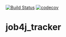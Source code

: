 [![Build Status](https://travis-ci.org/alexey-belov1/job4j_tracker.svg?branch=master)](https://travis-ci.org/alexey-belov1/job4j_tracker)
[![codecov](https://codecov.io/gh/alexey-belov1/job4j_tracker/branch/master/graph/badge.svg)](https://codecov.io/gh/alexey-belov1/job4j_tracker)
# job4j_tracker